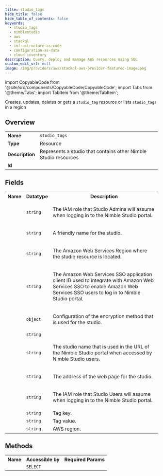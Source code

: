 ```yaml
---
title: studio_tags
hide_title: false
hide_table_of_contents: false
keywords:
  - studio_tags
  - nimblestudio
  - aws
  - stackql
  - infrastructure-as-code
  - configuration-as-data
  - cloud inventory
description: Query, deploy and manage AWS resources using SQL
custom_edit_url: null
image: /img/providers/aws/stackql-aws-provider-featured-image.png
---
```


import CopyableCode from '@site/src/components/CopyableCode/CopyableCode';
import Tabs from '@theme/Tabs';
import TabItem from '@theme/TabItem';

Creates, updates, deletes or gets a <code>studio_tag</code> resource or lists <code>studio_tags</code> in a region

## Overview
<table><tbody>
<tr><td><b>Name</b></td><td><code>studio_tags</code></td></tr>
<tr><td><b>Type</b></td><td>Resource</td></tr>
<tr><td><b>Description</b></td><td>Represents a studio that contains other Nimble Studio resources</td></tr>
<tr><td><b>Id</b></td><td><CopyableCode code="aws.nimblestudio.studio_tags" /></td></tr>
</tbody></table>

## Fields
<table><tbody><tr><th>Name</th><th>Datatype</th><th>Description</th></tr><tr><td><CopyableCode code="admin_role_arn" /></td><td><code>string</code></td><td><p>The IAM role that Studio Admins will assume when logging in to the Nimble Studio portal.</p></td></tr>
<tr><td><CopyableCode code="display_name" /></td><td><code>string</code></td><td><p>A friendly name for the studio.</p></td></tr>
<tr><td><CopyableCode code="home_region" /></td><td><code>string</code></td><td><p>The Amazon Web Services Region where the studio resource is located.</p></td></tr>
<tr><td><CopyableCode code="sso_client_id" /></td><td><code>string</code></td><td><p>The Amazon Web Services SSO application client ID used to integrate with Amazon Web Services SSO to enable Amazon Web Services SSO users to log in to Nimble Studio portal.</p></td></tr>
<tr><td><CopyableCode code="studio_encryption_configuration" /></td><td><code>object</code></td><td><p>Configuration of the encryption method that is used for the studio.</p></td></tr>
<tr><td><CopyableCode code="studio_id" /></td><td><code>string</code></td><td></td></tr>
<tr><td><CopyableCode code="studio_name" /></td><td><code>string</code></td><td><p>The studio name that is used in the URL of the Nimble Studio portal when accessed by Nimble Studio users.</p></td></tr>
<tr><td><CopyableCode code="studio_url" /></td><td><code>string</code></td><td><p>The address of the web page for the studio.</p></td></tr>
<tr><td><CopyableCode code="user_role_arn" /></td><td><code>string</code></td><td><p>The IAM role that Studio Users will assume when logging in to the Nimble Studio portal.</p></td></tr>
<tr><td><CopyableCode code="tag_key" /></td><td><code>string</code></td><td>Tag key.</td></tr>
<tr><td><CopyableCode code="tag_value" /></td><td><code>string</code></td><td>Tag value.</td></tr>
<tr><td><CopyableCode code="region" /></td><td><code>string</code></td><td>AWS region.</td></tr>
</tbody></table>

## Methods

<table><tbody>
  <tr>
    <th>Name</th>
    <th>Accessible by</th>
    <th>Required Params</th>
  </tr>
  <tr>
    <td><CopyableCode code="view" /></td>
    <td><code>SELECT</code></td>
    <td><CopyableCode code="region" /></td>
  </tr>
</tbody></table>









